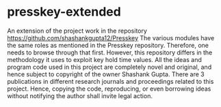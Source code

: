# presskey-extended
An extension of the project work in the repository https://github.com/shashankgupta12/Presskey
The various modules have the same roles as mentioned in the Presskey repository. Therefore, one needs to browse through that first. However, this repository differs in the methodology it uses to exploit key hold time values.
All the ideas and program code used in this project are completely novel and original, and hence subject to copyright of the owner Shashank Gupta. There are 3 publications in different research journals and proceedings related to this project. Hence, copying the code, reproducing, or even borrowing ideas without notifying the author shall invite legal action.
